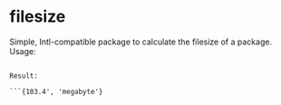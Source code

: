 # filesize 

Simple, Intl-compatible package to calculate the filesize of a package. Usage:

``` filesize(10374564589)

Result:

```{103.4', 'megabyte'}
